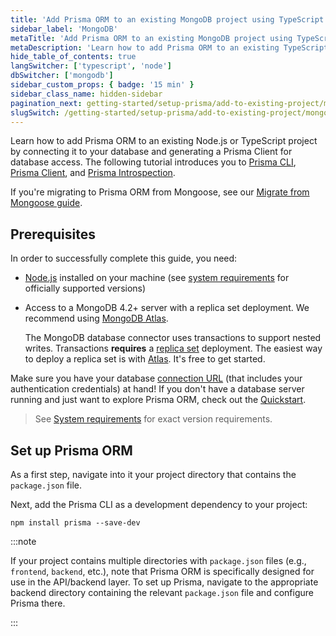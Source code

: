 ```yaml
---
title: 'Add Prisma ORM to an existing MongoDB project using TypeScript '
sidebar_label: 'MongoDB'
metaTitle: 'Add Prisma ORM to an existing MongoDB project using TypeScript (15 min)'
metaDescription: 'Learn how to add Prisma ORM to an existing TypeScript project by connecting it to your MongoDB database and generating a Prisma Client for database access.'
hide_table_of_contents: true
langSwitcher: ['typescript', 'node']
dbSwitcher: ['mongodb']
sidebar_custom_props: { badge: '15 min' }
sidebar_class_name: hidden-sidebar
pagination_next: getting-started/setup-prisma/add-to-existing-project/mongodb/connect-your-database-typescript-mongodb
slugSwitch: /getting-started/setup-prisma/add-to-existing-project/mongodb-
---
```


Learn how to add Prisma ORM to an existing Node.js or TypeScript project by connecting it to your database and generating a Prisma Client for database access. The following tutorial introduces you to [Prisma CLI](/orm/tools/prisma-cli), [Prisma Client](/orm/prisma-client), and [Prisma Introspection](/orm/prisma-schema/introspection).

<!-- Admonition -->

If you're migrating to Prisma ORM from Mongoose, see our [Migrate from Mongoose guide](/guides/migrate-from-mongoose).

## Prerequisites

In order to successfully complete this guide, you need:

- [Node.js](https://nodejs.org/en/) installed on your machine (see [system requirements](/orm/reference/system-requirements) for officially supported versions)
- Access to a MongoDB 4.2+ server with a replica set deployment. We recommend using [MongoDB Atlas](https://www.mongodb.com/cloud/atlas).

  <!-- Admonition -->

  The MongoDB database connector uses transactions to support nested writes. Transactions **requires** a [replica set](https://www.mongodb.com/docs/manual/tutorial/deploy-replica-set/) deployment. The easiest way to deploy a replica set is with [Atlas](https://www.mongodb.com/docs/atlas/getting-started/). It's free to get started.

Make sure you have your database [connection URL](/orm/reference/connection-urls) (that includes your authentication credentials) at hand! If you don't have a database server running and just want to explore Prisma ORM, check out the [Quickstart](/getting-started/quickstart-sqlite).

> See [System requirements](/orm/reference/system-requirements) for exact version requirements.

## Set up Prisma ORM

As a first step, navigate into it your project directory that contains the `package.json` file.

Next, add the Prisma CLI as a development dependency to your project:

```terminal copy
npm install prisma --save-dev
```

:::note

If your project contains multiple directories with `package.json` files (e.g., `frontend`, `backend`, etc.), note that Prisma ORM is specifically designed for use in the API/backend layer. To set up Prisma, navigate to the appropriate backend directory containing the relevant `package.json` file and configure Prisma there.

:::

<!-- PrismaInitPartial -->
